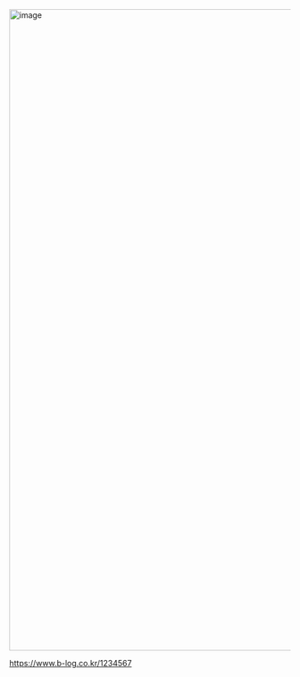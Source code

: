 <img width="1149" alt="image" src="https://github.com/evenoahchoi/nextjs-aurapostproduction/assets/105850833/3075add1-3e26-4e95-a936-5847bde9276e">

https://www.b-log.co.kr/1234567
